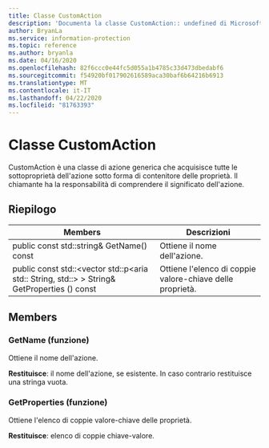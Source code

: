 ```yaml
---
title: Classe CustomAction
description: 'Documenta la classe CustomAction:: undefined di Microsoft Information Protection (MIP) SDK.'
author: BryanLa
ms.service: information-protection
ms.topic: reference
ms.author: bryanla
ms.date: 04/16/2020
ms.openlocfilehash: 82f6ccc0e44fc5d055a1b4785c33d473dbedabf6
ms.sourcegitcommit: f54920bf017902616589aca30baf6b64216b6913
ms.translationtype: MT
ms.contentlocale: it-IT
ms.lasthandoff: 04/22/2020
ms.locfileid: "81763393"
---
```

# <a name="class-customaction"></a>Classe CustomAction 
CustomAction è una classe di azione generica che acquisisce tutte le sottoproprietà dell'azione sotto forma di contenitore delle proprietà. Il chiamante ha la responsabilità di comprendere il significato dell'azione.
  
## <a name="summary"></a>Riepilogo
 Members                        | Descrizioni                                
--------------------------------|---------------------------------------------
public const std::string& GetName() const  |  Ottiene il nome dell'azione.
public const std::\<vector std::p\<aria std:: String, std::\> \> String& GetProperties () const  |  Ottiene l'elenco di coppie valore-chiave delle proprietà.
  
## <a name="members"></a>Members
  
### <a name="getname-function"></a>GetName (funzione)
Ottiene il nome dell'azione.

  
**Restituisce**: il nome dell'azione, se esistente. In caso contrario restituisce una stringa vuota.
  
### <a name="getproperties-function"></a>GetProperties (funzione)
Ottiene l'elenco di coppie valore-chiave delle proprietà.

  
**Restituisce**: elenco di coppie chiave-valore.